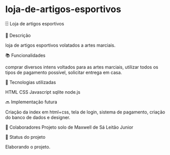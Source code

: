 # loja-de-artigos-esportivos
🗄️ Loja de artigos esportivos

📝 Descrição

loja de artigos esportivos volatados a artes marciais.

📚 Funcionalidades

comprar diversos intens voltados para as artes marciais, utilizar todos os tipos de pagamento possível, solicitar entrega em casa.

🔧 Tecnologias utilizadas

HTML
CSS
Javascript
sqlite
node.js

🔜 Implementação futura

Criação da index em html+css, tela de login, sistema de pagamento, criação do banco de dados e designer.

🤝 Colaboradores Projeto solo de Maxwell de Sá Leitão Junior

🎯 Status do projeto

Elaborando o projeto.
